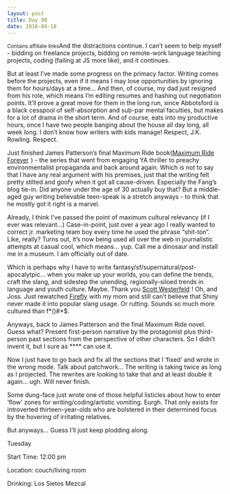 ```yaml
---
layout: post
title: Day 90
date: 2016-04-18
---
```


<small>Contains affiliate links</small>And the distractions continue. I can’t seem to help myself - bidding on freelance projects, bidding on remote-work language teaching projects, coding (failing at JS more like), and it continues. 

But at least I’ve made some progress on the primacy factor. Writing comes before the projects, even if it means I may lose opportunities by ignoring them for hours/days at a time… And then, of course, my dad just resigned from his role, which means I’m editing resumes and hashing out negotiation points. It’ll prove a great move for them in the long run, since Abbotsford is a black cesspool of self-absorption and sub-par mental faculties, but makes for a lot of drama in the short term. And of course, eats into my productive hours, once I have two people banging about the house all day long, all week long. I don’t know how writers with kids manage! Respect, J.K. Rowling. Respect. 

Just finished James Patterson’s final Maximum Ride book(<a target="_blank"  href="http://www.amazon.ca/Maximum-Ride-Forever-James-Patterson-ebook/dp/B00K5UNVJ2/?_encoding=UTF8&camp=15121&creative=330641&keywords=maximum%20ride%20forever&linkCode=ur2&qid=1465874515&s=books&sr=1-1&tag=kaie06-20">Maximum Ride Forever</a><img src="http://ir-ca.amazon-adsystem.com/e/ir?t=kaie06-20&l=ur2&o=15" width="1" height="1" border="0" alt="" style="border:none !important; margin:0px !important;" />
) - the series that went from engaging YA thriller to preachy environmentalist propaganda and back around again. Which is not to say that I have any real argument with his premises, just that the writing felt pretty stilted and goofy when it got all cause-driven. Especially the Fang’s blog tie-in. Did anyone under the age of 30 actually buy that? But a middle-aged guy writing believable teen-speak is a stretch anyways - to think that he mostly got it right is a marvel. 

Already, I think I’ve passed the point of maximum cultural relevancy (if I ever was relevant…) Case-in-point, just over a year ago I really wanted to correct jr. marketing team boy every time he used the phrase “shit-ton”. Like, really? Turns out, it’s now being used all over the web in journalistic attempts at casual cool, which means… yup. Call me a dinosaur and install me in a museum. I am officially out of date. 

Which is perhaps why I have to write fantasy/sf/supernatural/post-apocalytpic… when you make up your worlds, you can define the trends, craft the slang, and sidestep the unending, regionally-siloed trends in language and youth culture. Maybe. Thank you <a target="_blank"  href="http://www.amazon.ca/gp/search?ie=UTF8&camp=15121&creative=330641&index=books-ca&keywords=scott%20westerfeld&linkCode=ur2&tag=kaie06-20">Scott Westerfeld</a><img src="http://ir-ca.amazon-adsystem.com/e/ir?t=kaie06-20&l=ur2&o=15" width="1" height="1" border="0" alt="" style="border:none !important; margin:0px !important;" />
! Oh, and Joss. Just rewatched <a  href="http://www.amazon.ca/gp/product/B00HRVUVFO/ref=as_li_tf_tl?ie=UTF8&camp=15121&creative=330641&creativeASIN=B00HRVUVFO&linkCode=as2&tag=kaie06-20">Firefly</a><img src="http://ir-ca.amazon-adsystem.com/e/ir?t=kaie06-20&l=as2&o=15&a=B00HRVUVFO" width="1" height="1" border="0" alt="" style="border:none !important; margin:0px !important;" />
 with my mom and still can’t believe that Shiny never made it into popular slang usage.  Or rutting. Sounds so much more cultured than f*()#*$. 
 
 Anyways, back to James Patterson and the final Maximum Ride novel. Guess what? Present first-person narrative by the protagonist plus third-person past sections from the perspective of other characters. So I didn’t invent it, but I sure as **** can use it. 
 
 Now I just have to go back and fix all the sections that I ‘fixed’ and wrote in the wrong mode. Talk about patchwork… The writing is taking twice as long as I projected. The rewrites are looking to take that and at least double it again… ugh. Will never finish. 
 
 Some dung-face just wrote one of those helpful listicles about how to enter ‘flow’ zones for writing/coding/artistic vomiting. Eurgh. That only exists for introverted thirteen-year-olds who are bolstered in their determined focus by the hovering of irritating relatives. 
 
 But anyways… Guess I’ll just keep plodding along.


Tuesday

Start Time: 12:00 pm

Location: couch/living room

Drinking: Los Sietos Mezcal

